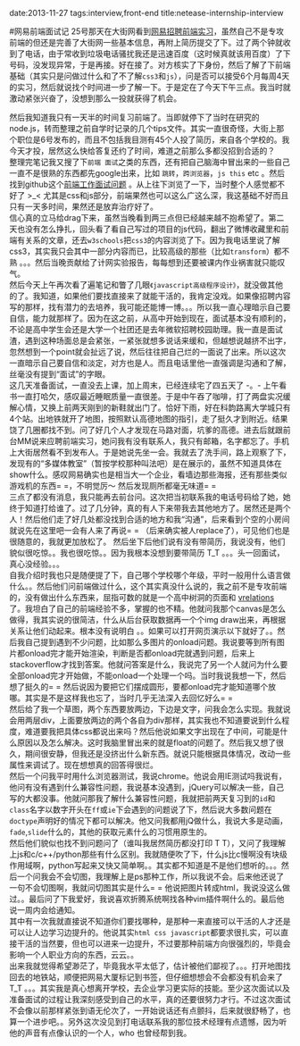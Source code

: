 date:2013-11-27
tags:interview,front-end
title:netease-internship-interview
<!---->
#网易前端面试记
25号那天在大街网看到[网易招聘前端实习](http://job.dajie.com/4691f33b-c67f-40db-9f5f-13b5cd7eca4d.html)，虽然自己不是专攻前端的但还是完善了大街网一些基本信息，再附上简历提交了下。过了两个钟就收到了电话，由于常收到垃圾电话骚扰我还是迅速百度（这时候真就该用百度）了下号码，没发现异常，于是再接。好在接了。对方核实了下身份，然后了解了下前端基础（其实只是问做过什么和了不了解`css3`和`js`），问是否可以接受6个月每周4天的实习，然后就说找个时间进一步了解一下。于是定在了今天下午三点。我当时就激动紧张兴奋了，没想到那么一投就获得了机会。
<!--more-->
然后我知道我只有一天半的时间复习前端了。当即就停下了当时在研究的node.js，转而整理之前自学时记录的几个tips文件。其实一直很奇怪，大街上那个职位是6号发布的，而且不包括我目测有45个人投了简历，来自各个学校的。我今天才投，居然这么快给答复还约了时间，难道之前那么多都没招到合适的？   
整理完笔记我又搜了下`前端 面试`之类的东西，还有把自己脑海中冒出来的一些自己一直不是很熟的东西都先google出来，比如 `跳转`，`跨浏览器`，`js this` etc 。然后找到github这个[前端工作面试问题](https://github.com/darcyclarke/Front-end-Developer-Interview-Questions/tree/master/Chinese) 。从上往下浏览了一下，当时整个人感觉都不好了 >_< 尤其是css和js部分，前端果然也可以这么广这么深，我这基础不好而且只有一天多时间，果然还是放弃治疗好了。  
信心真的立马给drag下来，虽然当晚看到两三点但已经越来越不抱希望了。第二天也没有怎么挣扎，回头看了看自己写过的项目的js代码，翻出了微博收藏里和前端有关系的文章，还去`w3schools`把`css3`的内容浏览了下。因为我电话里说了解css3，其实我只会其中一部分内容而已，比较高级的那些（比如`transform`）都不熟 。。。然后当晚贡献给了计网实验报告，每每想到还要被课内作业祸害就只能叹气。  
然后今天上午再次看了遍笔记和瞥了几眼`《javascript高级程序设计》`，就没做其他的了。我知道，如果他们要找直接来了就能干活的，我肯定没戏。如果像招聘内容写的那样，找有潜力的去培养，我可能还能博一博。。。所以我一直心理暗示自己要自信，能力就那样了。因为在这之前，从高中开始到现在，面试基本没有顺利的，不论是高中学生会还是大学一个社团还是去年微软招聘校园助理。我一直是面试渣，遇到这种场面总是会紧张，一紧张就想多说话来缓和，但越想说越挤不出字，忽然想到一个point就会扯远了说，然后往往把自己烂的一面说了出来。所以这次一直暗示自己要自信和淡定，对方也是人。而且电话里他一直强调是沟通和了解，丝毫没有提到“面试”的字眼。  
这几天准备面试，一直没去上课，加上周末，已经连续宅了四五天了 -。- 上午看书一直打哈欠，感叹最近睡眠质量一直很差。于是中午吞了咖啡，打了两盘实况缓解心情，又换上前两天刚到的新鞋就出门了。恰好下雨，好在科韵路离大学城只有4个站。出地铁就开了地图，按照默认高德地图的指引，走了挺久才到附近。结果饶了几圈都找不到。问了好几个人才发现在马路对面，坑爹的高德。进去后就跟前台MM说来应聘前端实习，她问我有没有联系人，我只有邮箱，名字都忘了。手机上大街居然看不到发布人。于是她说先坐一会。我就去了洗手间，路上观察了下，发现有的“多媒体教室”（暂按学校那种叫法吧）是在展示的，虽然不知道具体在show什么。感叹网易确实也是相当大一个企业，看墙边那些海报，还有那些类似游戏机的东西= =，不明觉厉～ 然后发现厕所都毫无味道= =  
三点了都没有消息，我只能再去前台问。这次把当初联系我的电话号码给了她，她终于知道打给谁了。过了几分钟，真的有人下来带我去其他地方了。居然还是两个人！然后他们走了好几处都没找到合适的地方和我“沟通”，后来看到个空的小房间就说先在这里吧一会有人来了再说= = （后来确实被人replace了），可见他们也是很随意的，我就更加放松了。  然后坐下后他们说有没有带简历，我说没有，他们貌似很吃惊。。我也很吃惊。。因为我根本没想到要带简历 T_T 。。。头一回面试，真心没经验。。。   
 自我介绍时我也只是随便提了下，自己哪个学校哪个年级，平时一般用什么语言做什么。。然后他们问前端做过什么，这个其实真没什么说的，我之前不是专攻前端的，没有做出什么东西来，屈指可数的就是一个高中树洞的页面和 [vrelations](http://vrelations.sinaapp.com/) 了。我坦白了自己的前端经验不多，掌握的也不精。他就问我那个canvas是怎么做得，我其实说的很简洁，什么从后台获取数据再一个个img draw出来，再根据关系让他们动起来。根本没有说明白 。。如果可以打开网页演示以下就好了。。然后我自己提到遇到不少问题，比如那么多图片的onload问题。我说要等到所有图片都onload完才能开始渲染，判断是否都onload完就遇到问题，后来上stackoverflow才找到答案。他就问答案是什么，我说完了另一个人就问为什么要全部onload完才开始做，不能onload一个处理一个吗。当时我说我想一下，然后想了挺久的= = 然后说因为要把它们摆成圆形，要都onload完才能知道哪个放哪。其实是不是这样我也忘了，当时几乎无法深入去回忆好么= =  
然后给了我一个草图，两个东西要放两边，下边是文字，问我会怎么实现。我就说会用两层div，上面要放两边的两个各自为div那样，其实我也不知道要说到什么程度，难道要我把具体css都说出来吗？然后他说如果文字出现在了中间，可能是什么原因以及怎么解决。这时我脑里冒出来的就是float的问题了。然后我又想了很久，期间很安静，但我还是没挤出什么新东西。就说只能根据具体情况，改动一些属性来调试了。现在想想真的回答得很烂。  
然后一个问我平时用什么浏览器测试，我说chrome。他说会用IE测试吗我说有，他问有没有遇到什么兼容性问题，我说基本没遇到，jQuery可以解决一些，自己写的大都没事。他就问那我了解什么兼容性问题，我就把前两天复习到的`id`和`class`名字以数字开头在`ff`或`ie`下会遇到的问题说了下，然后说大多数问题在`doctype`声明好的情况下都可以解决。他又问我都用jQ做什么，我说大多是动画，`fade`,`slide`什么的，其他的获取元素什么的习惯用原生的。  
然后他们貌似也找不到问题问了（谁叫我居然简历都没打印 T T），又问了我理解上js和c/c++/python那些有什么区别。我就随便吹了下，什么js比c慢啊没有块级作用域啊，python写起来又快又简单啊。。其实都不知道是不是他们想听的。。。然后一个问我会不会切图，我理解上是ps那种工作，所以我说不会。后来他还说了一句不会切图啊，我就问切图其实是什么= = 他说把图片转成html，我说没这么做过。。最后问了下我爱好，我说喜欢折腾系统啊找各种vim插件啊什么的。最后他说一周内会给通知。   
其中有一次我就直接说不知道你们要找哪种，是那种一来直接可以干活的人才还是可以让人边学习边提升的。他说其实`html css javascript`都要求很扎实，可以直接干活的当然要，但也可以进来一边提升，不过要那种前端方向很强烈的，毕竟会影响一个人职业方向的东西，云云。。  
出来我就觉得希望渺茫了，毕竟我水平太低了，估计被他们鄙视了。。。打开地图找回去的地铁站，顺便把网易大厦标记到书签，但仔细想想会不会都没有机会来了 T_T 。。。其实我是真心想离开学校，去企业学习更实际的技能。至少这次面试以及准备面试的过程让我深刻感受到自己的水平，真的还要很努力才行。不过这次面试不会像以前那样紧张到语无伦次了，一开始说话还有点颤抖，后来就很舒畅了，也算一个进步吧。。另外这次没见到打电话联系我的那位技术经理有点遗憾，因为听他的声音有点像认识的一个人，who 也曾经帮到我。









